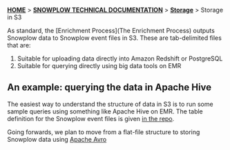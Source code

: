 [**HOME**](Home) > [**SNOWPLOW TECHNICAL DOCUMENTATION**](Snowplow-technical-documentation) > [**Storage**](storage-documentation) > Storage in S3

As standard, the [Enrichment Process](The Enrichment Process) outputs Snowplow data to Snowplow event files in S3. These are tab-delimited files that are:

1. Suitable for uploading data directly into Amazon Redshift or PostgreSQL
2. Suitable for querying directly using big data tools on EMR

## An example: querying the data in Apache Hive

The easiest way to understand the structure of data in S3 is to run some sample queries using something like Apache Hive on EMR. The table definition for the Snowplow event files is given [in the repo][hive-table-def].

Going forwards, we plan to move from a flat-file structure to storing Snowplow data using [Apache Avro][avro]

[hive-table-def]: https://github.com/snowplow/snowplow/blob/master/4-storage/hive-storage/hiveql/table-def.q
[avro]: http://avro.apache.org/
